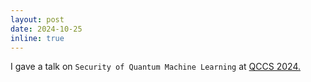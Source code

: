```yaml
---
layout: post
date: 2024-10-25
inline: true
---
```


I gave a talk on `Security of Quantum Machine Learning` at [QCCS 2024.](https://caslab.io/events/qccs/2024/index.html)